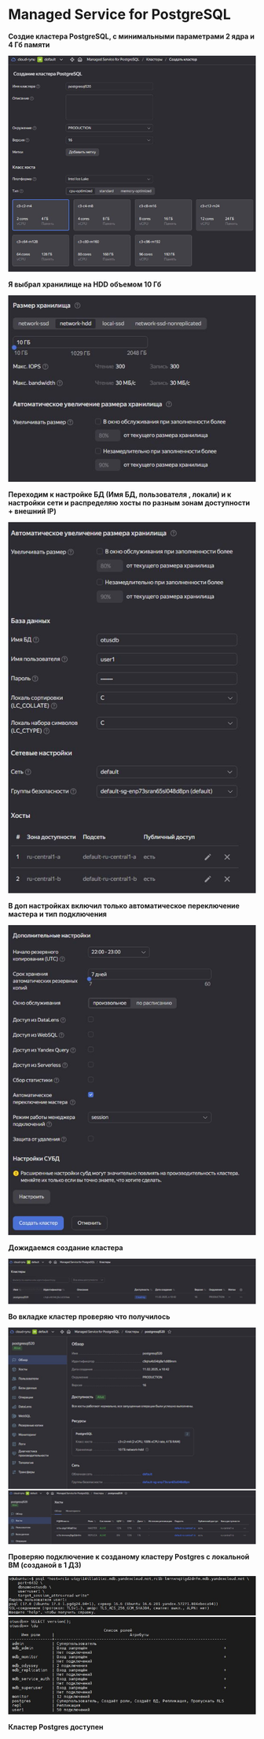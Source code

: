# Managed Service for PostgreSQL

**Создие кластера PostgreSQL, с минимальными параметрами 2 ядра и 4 Гб памяти**

![alt text](https://github.com/Vitec-Z/otus-PostgresAdvanced-2024-10-Vitec-Z/blob/main/HW02/img/1.JPG?raw=true)

**Я выбрал хранилище на HDD объемом 10 Гб**

![alt text](https://github.com/Vitec-Z/otus-PostgresAdvanced-2024-10-Vitec-Z/blob/main/HW02/img/2.JPG?raw=true)

**Переходим к настройке БД (Имя БД, пользователя , локали) и к настройки сети и распределяю хосты по разным зонам доступности + внешний IP)**

![alt text](https://github.com/Vitec-Z/otus-PostgresAdvanced-2024-10-Vitec-Z/blob/main/HW02/img/3.JPG?raw=true)

**В доп настройках включил только автоматическое переключение мастера и тип подключения**

![alt text](https://github.com/Vitec-Z/otus-PostgresAdvanced-2024-10-Vitec-Z/blob/main/HW02/img/4.JPG?raw=true)

**Дожидаемся создание кластера**

![alt text](https://github.com/Vitec-Z/otus-PostgresAdvanced-2024-10-Vitec-Z/blob/main/HW02/img/5.JPG?raw=true)

**Во вкладке кластер проверяю что получилось**

![alt text](https://github.com/Vitec-Z/otus-PostgresAdvanced-2024-10-Vitec-Z/blob/main/HW02/img/6.JPG?raw=true)
![alt text](https://github.com/Vitec-Z/otus-PostgresAdvanced-2024-10-Vitec-Z/blob/main/HW02/img/7.JPG?raw=true)

**Проверяю подключение к созданому кластеру Postgres с локальной ВМ (созданой в 1 ДЗ)**

![alt text](https://github.com/Vitec-Z/otus-PostgresAdvanced-2024-10-Vitec-Z/blob/main/HW02/img/8.JPG?raw=true)
![alt text](https://github.com/Vitec-Z/otus-PostgresAdvanced-2024-10-Vitec-Z/blob/main/HW02/img/9.JPG?raw=true)

**Кластер Postgres доступен**
